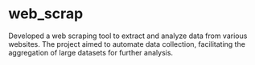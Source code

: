 # web_scrap
Developed a web scraping tool to extract and analyze data from various websites. The project aimed to automate data collection, facilitating the aggregation of large datasets for further analysis.
